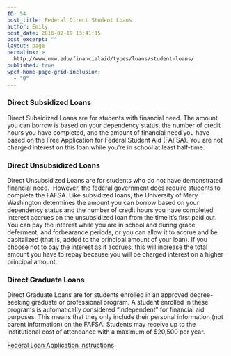 ```yaml
---
ID: 54
post_title: Federal Direct Student Loans
author: Emily
post_date: 2016-02-19 13:41:15
post_excerpt: ""
layout: page
permalink: >
  http://www.umw.edu/financialaid/types/loans/student-loans/
published: true
wpcf-home-page-grid-inclusion:
  - "0"
---
```

<h3>Direct Subsidized Loans</h3>
Direct Subsidized Loans are for students with financial need. The amount you can borrow is based on your dependency status, the number of credit hours you have completed, and the amount of financial need you have based on the Free Application for Federal Student Aid (FAFSA). You are not charged interest on this loan while you’re in school at least half-time.
<h3>Direct Unsubsidized Loans</h3>
Direct Unsubsidized Loans are for students who do not have demonstrated financial need.  However, the federal government does require students to complete the FAFSA. Like subsidized loans, the University of Mary Washington determines the amount you can borrow based on your dependency status and the number of credit hours you have completed. Interest accrues on the unsubsidized loan from the time it’s first paid out. You can pay the interest while you are in school and during grace, deferment, and forbearance periods, or you can allow it to accrue and be capitalized (that is, added to the principal amount of your loan). If you choose not to pay the interest as it accrues, this will increase the total amount you have to repay because you will be charged interest on a higher principal amount.
<h3>Direct Graduate Loans</h3>
Direct Graduate Loans are for students enrolled in an approved degree-seeking graduate or professional program. A student enrolled in these programs is automatically considered “independent” for financial aid purposes. This means that they only include their personal information (not parent information) on the FAFSA. Students may receive up to the institutional cost of attendance with a maximum of $20,500 per year.

<a href="http://www.umw.edu/financialaid/types/loans/student-loans/application-instructions/">Federal Loan Application Instructions</a>